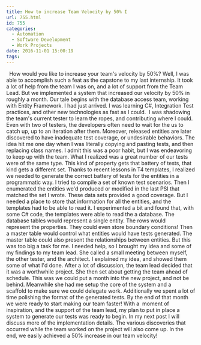 ```yaml
---
title: How to increase Team Velocity by 50% I
url: 755.html
id: 755
categories:
  - Automation
  - Software Development
  - Work Projects
date: 2016-11-01 15:00:19
tags:
---
```


  How would you like to increase your team's velocity by 50%? Well, I was able to accomplish such a feat as the capstone to my last internship. It took a lot of help from the team I was on, and a lot of support from the Team Lead. But we implemented a system that increased our velocity by 50% in roughly a month. Our tale begins with the database access team, working with Entity Framework. I had just arrived. I was learning C#, Integration Test practices, and other new technologies as fast as I could.  I was shadowing the team's current tester to learn the ropes, and contributing where I could. Even with two of testers, the developers often need to wait for the us to catch up, up to an iteration after them. Moreover, released entities are later discovered to have inadequate test coverage, or undesirable behaviors. The idea hit me one day when I was literally copying and pasting tests, and then replacing class names. I admit this was a poor habit, but I was endeavoring to keep up with the team. What I realized was a great number of our tests were of the same type. This kind of property gets that battery of tests, that kind gets a different set. Thanks to recent lessons in T4 templates, I realized we needed to generate the correct battery of tests for the entities in a programmatic way. I tried to compile a set of known test scenarios. Then I enumerated the entities we'd produced or modified in the last PSI that matched the set I wrote. These data sets provided a good coverage. But I needed a place to store that information for all the entities, and the templates had to be able to read it. I experimented a bit and found that, with some C# code, the templates were able to read the a database. The database tables would represent a single entity. The rows would represent the properties. They could even store boundary conditions! Then a master table would control what entities would have tests generated. The master table could also present the relationships between entities. But this was too big a task for me. I needed help, so I brought my idea and some of my findings to my team lead. She called a small meeting between myself, the other tester, and the architect. I explained my idea, and showed them some of what I'd done. After a lot of discussion, the team lead decided that it was a worthwhile project. She then set about getting the team ahead of schedule. This was we could put a month into the new project, and not be behind. Meanwhile she had me setup the core of the system and a scaffold to make sure we could delegate work. Additionally we spent a lot of time polishing the format of the generated tests. By the end of that month we were ready to start making our team faster! With a  moment of inspiration, and the support of the team lead, my plan to put in place a system to generate our tests was ready to begin. In my next post I will discuss more of the implementation details. The various discoveries that occurred while the team worked on the project will also come up. In the end, we easily achieved a 50% increase in our team velocity!